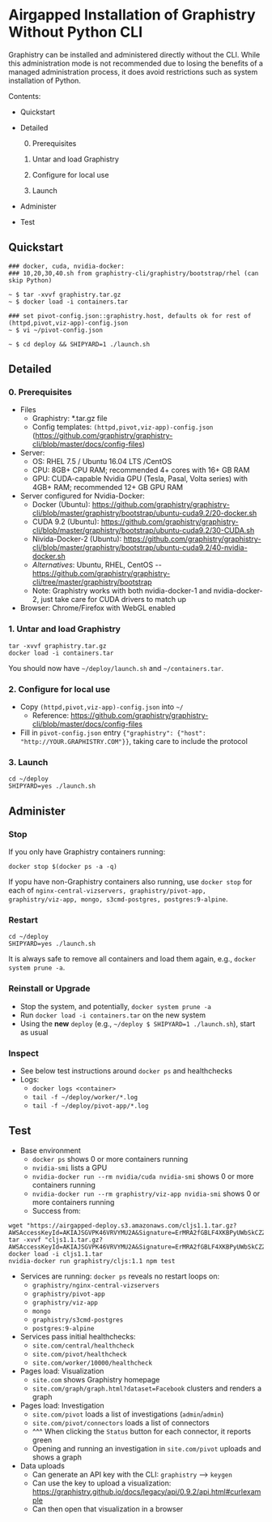 # Airgapped Installation of Graphistry Without Python CLI

Graphistry can be installed and administered directly without the CLI. While this administration mode is not recommended due to losing the benefits of a managed administration process, it does avoid restrictions such as system installation of Python.

Contents:
* Quickstart
* Detailed

  0. Prerequisites
  
  1. Untar and load Graphistry
  
  2. Configure for local use
  
  3. Launch
  
* Administer
* Test

## Quickstart

```
### docker, cuda, nvidia-docker:
### 10,20,30,40.sh from graphistry-cli/graphistry/bootstrap/rhel (can skip Python)

~ $ tar -xvvf graphistry.tar.gz
~ $ docker load -i containers.tar

### set pivot-config.json::graphistry.host, defaults ok for rest of (httpd,pivot,viz-app)-config.json
~ $ vi ~/pivot-config.json 

~ $ cd deploy && SHIPYARD=1 ./launch.sh
```



## Detailed

### 0. Prerequisites


* Files
  * Graphistry: *.tar.gz file
  * Config templates: `(httpd,pivot,viz-app)-config.json` (https://github.com/graphistry/graphistry-cli/blob/master/docs/config-files)
* Server:
  * OS: RHEL 7.5 / Ubuntu 16.04 LTS /CentOS
  * CPU: 8GB+ CPU RAM; recommended 4+ cores with 16+ GB RAM
  * GPU: CUDA-capable Nvidia GPU (Tesla, Pasal, Volta series) with 4GB+ RAM; recommended 12+ GB GPU RAM
* Server configured for Nvidia-Docker:
  * Docker (Ubuntu): https://github.com/graphistry/graphistry-cli/blob/master/graphistry/bootstrap/ubuntu-cuda9.2/20-docker.sh
  * CUDA 9.2 (Ubuntu): https://github.com/graphistry/graphistry-cli/blob/master/graphistry/bootstrap/ubuntu-cuda9.2/30-CUDA.sh
  * Nivida-Docker-2 (Ubuntu): https://github.com/graphistry/graphistry-cli/blob/master/graphistry/bootstrap/ubuntu-cuda9.2/40-nvidia-docker.sh
  * _Alternatives_: Ubuntu, RHEL, CentOS -- https://github.com/graphistry/graphistry-cli/tree/master/graphistry/bootstrap
  * Note: Graphistry works with both nvidia-docker-1 and nvidia-docker-2, just take care for CUDA drivers to match up
* Browser: Chrome/Firefox with WebGL enabled


### 1. Untar and load Graphistry

```
tar -xvvf graphistry.tar.gz
docker load -i containers.tar
```

You should now have `~/deploy/launch.sh` and `~/containers.tar`.

### 2. Configure for local use

* Copy `(httpd,pivot,viz-app)-config.json` into `~/`  
  * Reference: https://github.com/graphistry/graphistry-cli/blob/master/docs/config-files
* Fill in `pivot-config.json` entry `{"graphistry": {"host": "http://YOUR.GRAPHISTRY.COM"}}`, taking care to include the protocol

### 3. Launch

```
cd ~/deploy
SHIPYARD=yes ./launch.sh
```

## Administer

### Stop

If you only have Graphistry containers running:

```
docker stop $(docker ps -a -q)
```

If yopu have non-Graphistry containers also running, use `docker stop` for each of `nginx-central-vizservers, graphistry/pivot-app, graphistry/viz-app, mongo, s3cmd-postgres, postgres:9-alpine`.


### Restart

```
cd ~/deploy
SHIPYARD=yes ./launch.sh
```

It is always safe to remove all containers and load them again, e.g., `docker system prune -a`.

### Reinstall or Upgrade

* Stop the system, and potentially, `docker system prune -a`
* Run `docker load -i containers.tar` on the new system
* Using the **new** `deploy` (e.g., `~/deploy $ SHIPYARD=1 ./launch.sh`), start as usual

### Inspect

* See below test instructions around `docker ps` and healthchecks
* Logs: 
  * `docker logs <container>`
  * `tail -f ~/deploy/worker/*.log`
  * `tail -f ~/deploy/pivot-app/*.log`

## Test

* Base environment
  * `docker ps` shows 0 or more containers running
  * `nvidia-smi` lists a GPU
  * `nvidia-docker run --rm nvidia/cuda nvidia-smi` shows 0 or more containers running 
  * `nvidia-docker run --rm graphistry/viz-app nvidia-smi` shows 0 or more containers running 
  * Success from: 
```  
wget "https://airgapped-deploy.s3.amazonaws.com/cljs1.1.tar.gz?AWSAccessKeyId=AKIAJSGVPK46VRVYMU2A&Signature=ErMRA2fGBLF4XKBPyUWbSkCZZY4%3D&Expires=1542764057"
tar -xvvf "cljs1.1.tar.gz?AWSAccessKeyId=AKIAJSGVPK46VRVYMU2A&Signature=ErMRA2fGBLF4XKBPyUWbSkCZZY4%3D&Expires=1542764057""
docker load -i cljs1.1.tar
nvidia-docker run graphistry/cljs:1.1 npm test
```
* Services are running: ``docker ps`` reveals no restart loops on:
  * ``graphistry/nginx-central-vizservers``
  * ``graphistry/pivot-app``
  * ``graphistry/viz-app``
  * ``mongo``
  * ``graphistry/s3cmd-postgres``
  * ``postgres:9-alpine``
* Services pass initial healthchecks:
  * ``site.com/central/healthcheck``
  * ``site.com/pivot/healthcheck``
  * ``site.com/worker/10000/healthcheck``
* Pages load: Visualization
  * ``site.com`` shows Graphistry homepage
  * ``site.com/graph/graph.html?dataset=Facebook`` clusters and renders a graph
* Pages load: Investigation
  * ``site.com/pivot`` loads a list of investigations (`admin`/`admin`)
  * ``site.com/pivot/connectors`` loads a list of connectors
  * ^^^ When clicking the ``Status`` button for each connector, it reports green
  *  Opening and running an investigation in ``site.com/pivot`` uploads and shows a graph
* Data uploads
  * Can generate an API key with the CLI: ``graphistry`` --> ``keygen``
  * Can use the key to upload a visualization: https://graphistry.github.io/docs/legacy/api/0.9.2/api.html#curlexample
  * Can then open that visualization in a browser


